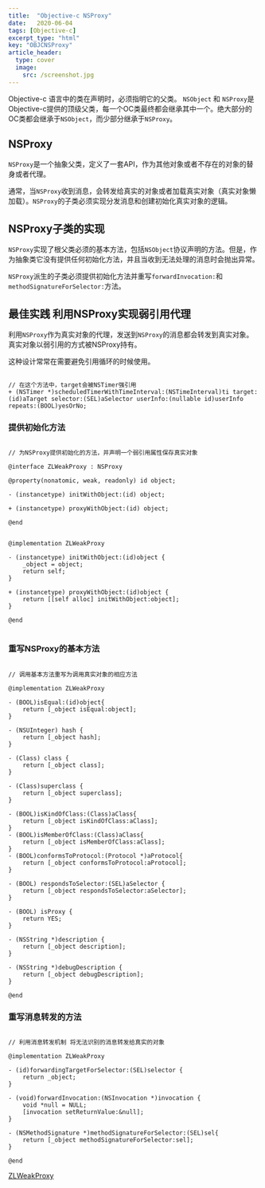 ```yaml
---
title:  "Objective-c NSProxy"
date:   2020-06-04
tags: [Objective-c]
excerpt_type: "html"
key: "OBJCNSProxy"
article_header:
  type: cover
  image:
    src: /screenshot.jpg
---
```



Objective-c 语言中的类在声明时，必须指明它的父类。 `NSObject` 和 `NSProxy`是 Objective-c提供的顶级父类，每一个OC类最终都会继承其中一个。绝大部分的OC类都会继承于`NSObject`，而少部分继承于`NSProxy`。

## NSProxy

`NSProxy`是一个抽象父类，定义了一套API，作为其他对象或者不存在的对象的替身或者代理。

通常，当`NSProxy`收到消息，会转发给真实的对象或者加载真实对象（真实对象懒加载）。`NSProxy`的子类必须实现分发消息和创建初始化真实对象的逻辑。

## NSProxy子类的实现

`NSProxy`实现了根父类必须的基本方法，包括`NSObject`协议声明的方法。但是，作为抽象类它没有提供任何初始化方法，并且当收到无法处理的消息时会抛出异常。

`NSProxy`派生的子类必须提供初始化方法并重写`forwardInvocation:`和`methodSignatureForSelector:`方法。


## 最佳实践 利用NSProxy实现弱引用代理

利用`NSProxy`作为真实对象的代理，发送到`NSProxy`的消息都会转发到真实对象。真实对象以弱引用的方式被NSProxy持有。 

这种设计常常在需要避免引用循环的时候使用。

```objc

// 在这个方法中，target会被NSTimer强引用
+ (NSTimer *)scheduledTimerWithTimeInterval:(NSTimeInterval)ti target:(id)aTarget selector:(SEL)aSelector userInfo:(nullable id)userInfo repeats:(BOOL)yesOrNo;

```

### 提供初始化方法

``` objc 

// 为NSProxy提供初始化的方法，并声明一个弱引用属性保存真实对象

@interface ZLWeakProxy : NSProxy

@property(nonatomic, weak, readonly) id object;

- (instancetype) initWithObject:(id) object;

+ (instancetype) proxyWithObject:(id) object;

@end


@implementation ZLWeakProxy

- (instancetype) initWithObject:(id)object {
    _object = object;
    return self;
}

+ (instancetype) proxyWithObject:(id)object {
    return [[self alloc] initWithObject:object];
}

@end


```

### 重写NSProxy的基本方法

```objc

// 调用基本方法重写为调用真实对象的相应方法

@implementation ZLWeakProxy

- (BOOL)isEqual:(id)object{
    return [_object isEqual:object];
}

- (NSUInteger) hash {
    return [_object hash];
}

- (Class) class {
    return [_object class];
}

- (Class)superclass {
    return [_object superclass];
}

- (BOOL)isKindOfClass:(Class)aClass{
    return [_object isKindOfClass:aClass];
}
- (BOOL)isMemberOfClass:(Class)aClass{
    return [_object isMemberOfClass:aClass];
}
- (BOOL)conformsToProtocol:(Protocol *)aProtocol{
    return [_object conformsToProtocol:aProtocol];
}

- (BOOL) respondsToSelector:(SEL)aSelector {
    return [_object respondsToSelector:aSelector];
}

- (BOOL) isProxy {
    return YES;
}

- (NSString *)description {
    return [_object description];
}

- (NSString *)debugDescription {
    return [_object debugDescription];
}

@end

```

### 重写消息转发的方法

```objc 

// 利用消息转发机制 将无法识别的消息转发给真实的对象

@implementation ZLWeakProxy

- (id)forwardingTargetForSelector:(SEL)selector {
    return _object;
}

- (void)forwardInvocation:(NSInvocation *)invocation {
    void *null = NULL;
    [invocation setReturnValue:&null];
}

- (NSMethodSignature *)methodSignatureForSelector:(SEL)sel{
    return [_object methodSignatureForSelector:sel];
}

@end

```


[ZLWeakProxy](https://github.com/ExistOrLive/pieces-of-code/tree/master/ZLWeakProxy)